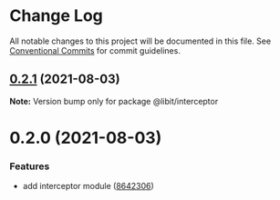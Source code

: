 # Change Log

All notable changes to this project will be documented in this file.
See [Conventional Commits](https://conventionalcommits.org) for commit guidelines.

## [0.2.1](https://gitr.net/mindary/libit/compare/@libit/interceptor@0.2.0...@libit/interceptor@0.2.1) (2021-08-03)

**Note:** Version bump only for package @libit/interceptor





# 0.2.0 (2021-08-03)


### Features

* add interceptor module ([8642306](https://gitr.net/mindary/libit/commits/86423069ca412a21f463111d34dfb5242b513367))

